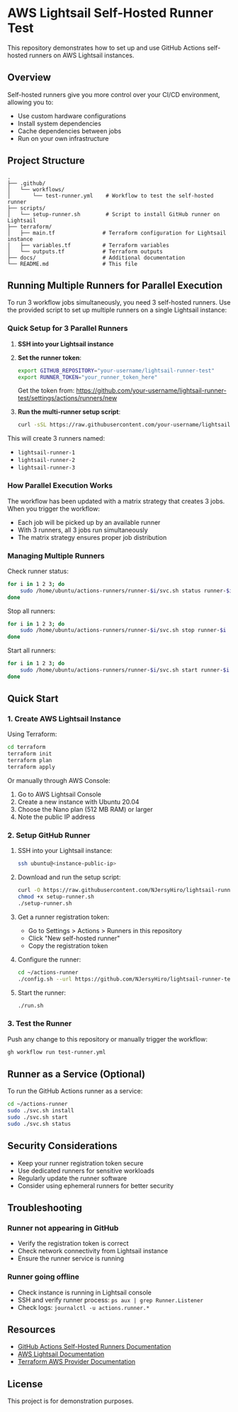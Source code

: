 # AWS Lightsail Self-Hosted Runner Test

This repository demonstrates how to set up and use GitHub Actions self-hosted runners on AWS Lightsail instances.

## Overview

Self-hosted runners give you more control over your CI/CD environment, allowing you to:
- Use custom hardware configurations
- Install system dependencies
- Cache dependencies between jobs
- Run on your own infrastructure

## Project Structure

```
.
├── .github/
│   └── workflows/
│       └── test-runner.yml    # Workflow to test the self-hosted runner
├── scripts/
│   └── setup-runner.sh        # Script to install GitHub runner on Lightsail
├── terraform/
│   ├── main.tf               # Terraform configuration for Lightsail instance
│   ├── variables.tf          # Terraform variables
│   └── outputs.tf            # Terraform outputs
├── docs/                     # Additional documentation
└── README.md                 # This file
```

## Running Multiple Runners for Parallel Execution

To run 3 workflow jobs simultaneously, you need 3 self-hosted runners. Use the provided script to set up multiple runners on a single Lightsail instance:

### Quick Setup for 3 Parallel Runners

1. **SSH into your Lightsail instance**
2. **Set the runner token**:
   ```bash
   export GITHUB_REPOSITORY="your-username/lightsail-runner-test"
   export RUNNER_TOKEN="your_runner_token_here"
   ```
   Get the token from: https://github.com/your-username/lightsail-runner-test/settings/actions/runners/new

3. **Run the multi-runner setup script**:
   ```bash
   curl -sSL https://raw.githubusercontent.com/your-username/lightsail-runner-test/main/scripts/setup-multiple-runners.sh | bash
   ```

This will create 3 runners named:
- `lightsail-runner-1`
- `lightsail-runner-2`
- `lightsail-runner-3`

### How Parallel Execution Works

The workflow has been updated with a matrix strategy that creates 3 jobs. When you trigger the workflow:
- Each job will be picked up by an available runner
- With 3 runners, all 3 jobs run simultaneously
- The matrix strategy ensures proper job distribution

### Managing Multiple Runners

Check runner status:
```bash
for i in 1 2 3; do
    sudo /home/ubuntu/actions-runners/runner-$i/svc.sh status runner-$i
done
```

Stop all runners:
```bash
for i in 1 2 3; do
    sudo /home/ubuntu/actions-runners/runner-$i/svc.sh stop runner-$i
done
```

Start all runners:
```bash
for i in 1 2 3; do
    sudo /home/ubuntu/actions-runners/runner-$i/svc.sh start runner-$i
done
```

## Quick Start

### 1. Create AWS Lightsail Instance

Using Terraform:
```bash
cd terraform
terraform init
terraform plan
terraform apply
```

Or manually through AWS Console:
1. Go to AWS Lightsail Console
2. Create a new instance with Ubuntu 20.04
3. Choose the Nano plan (512 MB RAM) or larger
4. Note the public IP address

### 2. Setup GitHub Runner

1. SSH into your Lightsail instance:
   ```bash
   ssh ubuntu@<instance-public-ip>
   ```

2. Download and run the setup script:
   ```bash
   curl -O https://raw.githubusercontent.com/NJersyHiro/lightsail-runner-test/main/scripts/setup-runner.sh
   chmod +x setup-runner.sh
   ./setup-runner.sh
   ```

3. Get a runner registration token:
   - Go to Settings > Actions > Runners in this repository
   - Click "New self-hosted runner"
   - Copy the registration token

4. Configure the runner:
   ```bash
   cd ~/actions-runner
   ./config.sh --url https://github.com/NJersyHiro/lightsail-runner-test --token <YOUR_TOKEN>
   ```

5. Start the runner:
   ```bash
   ./run.sh
   ```

### 3. Test the Runner

Push any change to this repository or manually trigger the workflow:
```bash
gh workflow run test-runner.yml
```

## Runner as a Service (Optional)

To run the GitHub Actions runner as a service:

```bash
cd ~/actions-runner
sudo ./svc.sh install
sudo ./svc.sh start
sudo ./svc.sh status
```

## Security Considerations

- Keep your runner registration token secure
- Use dedicated runners for sensitive workloads
- Regularly update the runner software
- Consider using ephemeral runners for better security

## Troubleshooting

### Runner not appearing in GitHub
- Verify the registration token is correct
- Check network connectivity from Lightsail instance
- Ensure the runner service is running

### Runner going offline
- Check instance is running in Lightsail console
- SSH and verify runner process: `ps aux | grep Runner.Listener`
- Check logs: `journalctl -u actions.runner.*`

## Resources

- [GitHub Actions Self-Hosted Runners Documentation](https://docs.github.com/en/actions/hosting-your-own-runners)
- [AWS Lightsail Documentation](https://docs.aws.amazon.com/lightsail/)
- [Terraform AWS Provider Documentation](https://registry.terraform.io/providers/hashicorp/aws/latest)

## License

This project is for demonstration purposes.